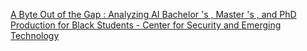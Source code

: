 [A Byte Out of the Gap : Analyzing AI Bachelor 's , Master 's , and PhD Production for Black Students - Center for Security and Emerging Technology](https://qi.tc/qi/116554)